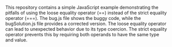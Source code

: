 This repository contains a simple JavaScript example demonstrating the pitfalls of using the loose equality operator (==) instead of the strict equality operator (===). The bug.js file shows the buggy code, while the bugSolution.js file provides a corrected version. The loose equality operator can lead to unexpected behavior due to its type coercion. The strict equality operator prevents this by requiring both operands to have the same type and value.